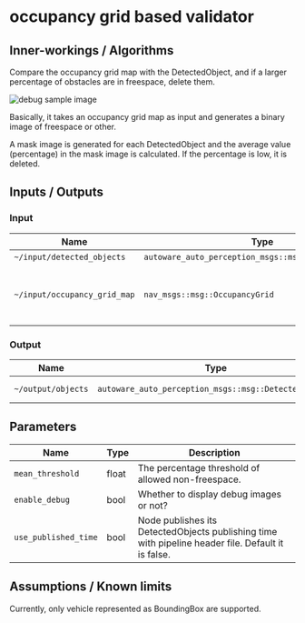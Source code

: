 # occupancy grid based validator

## Inner-workings / Algorithms

Compare the occupancy grid map with the DetectedObject, and if a larger percentage of obstacles are in freespace, delete them.

![debug sample image](image/occupancy_grid_based_validator/debug_image.png)

Basically, it takes an occupancy grid map as input and generates a binary image of freespace or other.

A mask image is generated for each DetectedObject and the average value (percentage) in the mask image is calculated.
If the percentage is low, it is deleted.

## Inputs / Outputs

### Input

| Name                         | Type                                                  | Description                                                 |
| ---------------------------- | ----------------------------------------------------- | ----------------------------------------------------------- |
| `~/input/detected_objects`   | `autoware_auto_perception_msgs::msg::DetectedObjects` | DetectedObjects                                             |
| `~/input/occupancy_grid_map` | `nav_msgs::msg::OccupancyGrid`                        | OccupancyGrid with no time series calculation is preferred. |

### Output

| Name               | Type                                                  | Description               |
| ------------------ | ----------------------------------------------------- | ------------------------- |
| `~/output/objects` | `autoware_auto_perception_msgs::msg::DetectedObjects` | validated DetectedObjects |

## Parameters

| Name                 | Type  | Description                                                                                        |
| -------------------- | ----- | -------------------------------------------------------------------------------------------------- |
| `mean_threshold`     | float | The percentage threshold of allowed non-freespace.                                                 |
| `enable_debug`       | bool  | Whether to display debug images or not?                                                            |
| `use_published_time` | bool  | Node publishes its DetectedObjects publishing time with pipeline header file. Default it is false. |

## Assumptions / Known limits

Currently, only vehicle represented as BoundingBox are supported.
